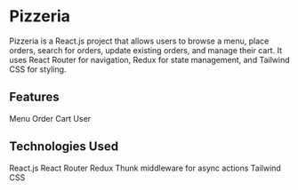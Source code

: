 # Pizzeria
Pizzeria is a React.js project that allows users to browse a menu, place orders, search for orders, update existing orders, and manage their cart. It uses React Router for navigation, Redux for state management, and Tailwind CSS for styling.

## Features
Menu
Order
Cart
User

## Technologies Used
React.js
React Router
Redux
Thunk middleware for async actions
Tailwind CSS
